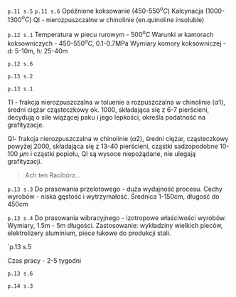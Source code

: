 `p.11 s.5`
`p.11 s.6`
Opóźnione koksowanie (450-550$^oC$)
Kalcynacja (1000-1300$^oC$)
QI - nierozpuszczalne w chinolinie (en.quinoline insoluble)

`p.12 s.1`
Temperatura w piecu rurowym - 500$^oC$
Warunki w kamorach koksowniczych - 450-550$^oC$, 0.1-0.7MPa
Wymiary komory koksowniczej - d: 5-10m, h: 25-40m

`p.12 s.6`

`p.13 s.2`

`p.13 s.1`

TI - frakcja nierozpuszczalna w toluenie a rozpuszczalna w chinolinie ($\alpha 1$), średni ciężar cząsteczkowy ok. 1000, składająca się z 6-7 pierścieni, decydują o sile wiążącej paku i jego lepkości, określa podatność na grafityzacje.

QI- frakcja nierozpuszczalna w chinolinie ($\alpha2$), średni ciężar, cząsteczkowy powyżej 2000, składająca się z 13-40 pierścieni, cząstki sadzopodobne 10-100 $\mu m$ i cząstki popiołu, QI są wysoce niepożądane, nie ulegają grafityzacji.

> Ach ten Racibórz...

`p.13 s.3`
Do prasowania przelotowego - duża wydajność procesu. Cechy wyrobów - niska gęstość i wytrzymałość. Średnica 1-150cm, długość do 450cm

`p.13 s.4`
Do prasowania wibracyjnego - izotropowe właściwości wyrobów. Wymiary, 1.5m - 5m długości. Zastosowanie: wykładziny wielkich pieców, elektrolizery aluminium, piece łukowe do produkcji stali. 

`p.13 s.5

Czas pracy - 2-5 tygodni

`p.13 s.6`

`p.14 s.3`
